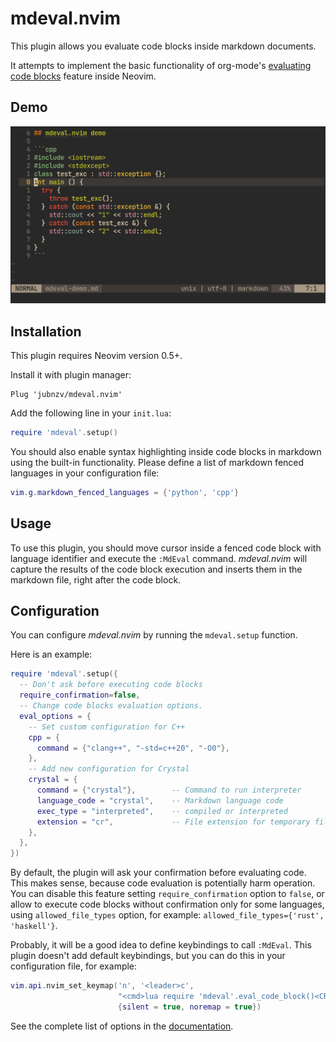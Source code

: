 # mdeval.nvim

This plugin allows you evaluate code blocks inside markdown documents.

It attempts to implement the basic functionality of org-mode's [evaluating code blocks](https://orgmode.org/manual/Evaluating-Code-Blocks.html#Evaluating-Code-Blocks) feature inside Neovim.

## Demo

![](./demo.gif)

## Installation

This plugin requires Neovim version 0.5+.

Install it with plugin manager:

```
Plug 'jubnzv/mdeval.nvim'
```

Add the following line in your `init.lua`:

```lua
require 'mdeval'.setup()
```

You should also enable syntax highlighting inside code blocks in markdown using the built-in functionality.
Please define a list of markdown fenced languages in your configuration file:

```lua
vim.g.markdown_fenced_languages = {'python', 'cpp'}
```

## Usage

To use this plugin, you should move cursor inside a fenced code block with language identifier and execute the `:MdEval` command.
*mdeval.nvim* will capture the results of the code block execution and inserts them in the markdown file, right after the code block.

## Configuration

You can configure *mdeval.nvim* by running the `mdeval.setup` function.

Here is an example:

```lua
require 'mdeval'.setup({
  -- Don't ask before executing code blocks
  require_confirmation=false,
  -- Change code blocks evaluation options.
  eval_options = {
    -- Set custom configuration for C++
    cpp = {
      command = {"clang++", "-std=c++20", "-O0"},
    },
    -- Add new configuration for Crystal
    crystal = {
      command = {"crystal"},        -- Command to run interpreter
      language_code = "crystal",    -- Markdown language code
      exec_type = "interpreted",    -- compiled or interpreted
      extension = "cr",             -- File extension for temporary files
    },
  },
})
```

By default, the plugin will ask your confirmation before evaluating code. This makes sense, because code evaluation is potentially harm operation.
You can disable this feature setting `require_confirmation` option to `false`, or allow to execute code blocks without confirmation only for some languages, using `allowed_file_types` option, for example: `allowed_file_types={'rust', 'haskell'}`.

Probably, it will be a good idea to define keybindings to call `:MdEval`. This plugin doesn't add default keybindings, but you can do this in your configuration file, for example:

```lua
vim.api.nvim_set_keymap('n', '<leader>c',
                        "<cmd>lua require 'mdeval'.eval_code_block()<CR>",
                        {silent = true, noremap = true})
```

See the complete list of options in the [documentation](./doc/mdeval.txt).
